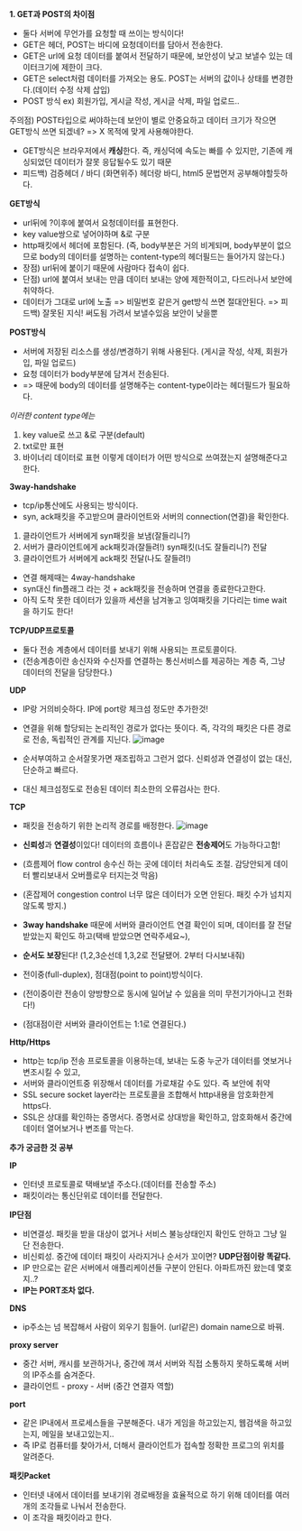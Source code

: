 **1. GET과 POST의 차이점**
   
- 둘다 서버에 무언가를 요청할 때 쓰이는 방식이다!
- GET은 헤더, POST는 바디에 요청데이터를 담아서 전송한다.
- GET은 url에 요청 데이터를 붙여서 전달하기 때문에, 보안성이 낮고 보낼수 있는 데이터크기에 제한이 크다.
- GET은 select처럼 데이터를 가져오는 용도. POST는 서버의 값이나 상태를 변경한다.(데이터 수정 삭제 삽입)
- POST 방식 ex) 회원가입, 게시글 작성, 게시글 삭제, 파일 업로드..

주의점) POST타입으로 써야하는데 보안이 별로 안중요하고 데이터 크기가 작으면 GET방식 쓰면 되겠네?
=> X 목적에 맞게 사용해야한다. 
- GET방식은 브라우저에서 **캐싱**한다. 즉, 캐싱덕에 속도는 빠를 수 있지만, 기존에 캐싱되었던 데이터가 잘못 응답될수도 있기 때문
- 피드백) 검증헤더 / 바디 (화면위주) 헤더랑 바디, html5 문법먼저 공부해야할듯하다.

**GET방식**
- url뒤에 ?이후에 붙여서 요청데이터를 표현한다.
- key value쌍으로 넣어야하며 &로 구분
- http패킷에서 헤더에 포함된다.
  (즉, body부분은 거의 비게되며, body부분이 없으므로 body의 데이터를 설명하는 content-type의 헤더필드는 들어가지 않는다.)
- 장점) url뒤에 붙이기 때문에 사람마다 접속이 쉽다.
- 단점) url에 붙여서 보내는 만큼 데이터 보내는 양에 제한적이고, 다드러나서 보안에 취약하다.
- 데이터가 그대로 url에 노출 => 비밀번호 같은거 get방식 쓰면 절대안된다. => 피드백) 잘못된 지식! 써도됨 가려서 보낼수있음 보안이 낮을뿐

**POST방식**
- 서버에 저장된 리소스를 생성/변경하기 위해 사용된다. (게시글 작성, 삭제, 회원가입, 파일 업로드)
- 요청 데이터가 body부분에 담겨서 전송된다.
- => 때문에 body의 데이터를 설명해주는 content-type이라는 헤더필드가 필요하다.
  
*이러한 content type에는*
1. key value로 쓰고 &로 구분(default)
2. txt로만 표현
3. 바이너리 데이터로 표현
이렇게 데이터가 어떤 방식으로 쓰여졌는지 설명해준다고 한다.

**3way-handshake**
- tcp/ip통산에도 사용되는 방식이다.
- syn, ack패킷을 주고받으며 클라이언트와 서버의 connection(연결)을 확인한다.
1. 클라이언트가 서버에게 syn패킷을 보냄(잘들리니?)
2. 서버가 클라이언트에게 ack패킷과(잘들려!) syn패킷(너도 잘들리니?) 전달
3. 클라이언트가 서버에게 ack패킷 전달(나도 잘들려!)

- 연결 해제때는 4way-handshake
- syn대신 fin플래그 라는 것 + ack패킷을 전송하며 연결을 종료한다고한다.
- 아직 도착 못한 데이터가 있을까 세션을 남겨놓고 잉여패킷을 기다리는 time wait을 하기도 한다!

**TCP/UDP프로토콜**
- 둘다 전송 계층에서 데이터를 보내기 위해 사용되는 프로토콜이다.
- (전송계층이란 송신자와 수신자를 연결하는 통신서비스를 제공하는 계층 즉, 그냥 데이터의 전달을 담당한다.)
  
**UDP**
- IP랑 거의비슷하다. IP에 port랑 체크섬 정도만 추가한것!
- 연결을 위해 할당되는 논리적인 경로가 없다는 뜻이다.
  즉, 각각의 패킷은 다른 경로로 전송, 독립적인 관계를 지닌다.
  ![image](https://github.com/ws1811/cs-study/assets/117894789/b06333ac-5702-49f1-80ca-9b83a182e0a7)
  
- 순서부여하고 순서잘못가면 재조립하고 그런거 없다. 신뢰성과 연결성이 없는 대신, 단순하고 빠르다. 
- 대신 체크섬정도로 전송된 데이터 최소한의 오류검사는 한다.
  
**TCP**
- 패킷을 전송하기 위한 논리적 경로를 배정한다.
![image](https://github.com/ws1811/cs-study/assets/117894789/a162f74e-405e-4cfc-b674-6daca03718d3)

- **신뢰성**과 **연결성**이있다! 데이터의 흐름이나 혼잡같은 **전송제어**도 가능하다고함!
- (흐름제어 flow control 송수신 하는 곳에 데이터 처리속도 조절. 감당안되게 데이터 빨리보내서 오버플로우 터지는것 막음)
- (혼잡제어 congestion control 너무 많은 데이터가 오면 안된다. 패킷 수가 넘치지 않도록 방지.)
- **3way handshake** 때문에 서버와 클라이언트 연결 확인이 되며, 데이터를 잘 전달받았는지 확인도 하고(택배 받았으면 연락주세요~),
- **순서도 보장**된다! (1,2,3순선데 1,3,2로 전달됐어. 2부터 다시보내줘)
- 전이중(full-duplex), 점대점(point to point)방식이다.
- (전이중이란 전송이 양방향으로 동시에 일어날 수 있음을 의미 무전기가아니고 전화다!)
- (점대점이란 서버와 클라이언트는 1:1로 연결된다.)

**Http/Https**
- http는 tcp/ip 전송 프로토콜을 이용하는데, 보내는 도중 누군가 데이터를 엿보거나 변조시킬 수 있고,
- 서버와 클라이언트중 위장해서 데이터를 가로채갈 수도 있다. 즉 보안에 취약
- SSL secure socket layer라는 프로토콜을 조합해서 http내용을 암호화한게 https다.
- SSL은 상대를 확인하는 증명서다. 증명서로 상대방을 확인하고, 암호화해서 중간에 데이터 열어보거나 변조를 막는다.



**추가 궁금한 것 공부**

**IP**
- 인터넷 프로토콜로 택배보낼 주소다.(데이터를 전송할 주소)
- 패킷이라는 통신단위로 데이터를 전달한다.
  
**IP단점**
- 비연결성. 패킷을 받을 대상이 없거나 서비스 불능상태인지 확인도 안하고 그냥 일단 전송한다.
- 비신뢰성. 중간에 데이터 패킷이 사라지거나 순서가 꼬이면? **UDP단점이랑 똑같다.**
- IP 만으로는 같은 서버에서 애플리케이션들 구분이 안된다. 아파트까진 왔는데 몇호지..?
- **IP는 PORT조차 없다.**

**DNS**
- ip주소는 넘 복잡해서 사람이 외우기 힘들어. (url같은) domain name으로 바꿔.

**proxy server**
- 중간 서버, 캐시를 보관하거나, 중간에 껴서 서버와 직접 소통하지 못하도록해 서버의 IP주소를 숨겨준다.
- 클라이언트 - proxy - 서버 (중간 연결자 역할)

**port**
- 같은 IP내에서 프로세스들을 구분해준다. 내가 게임을 하고있는지, 웹검색을 하고있는지, 메일을 보내고있는지..
- 즉 IP로 컴퓨터를 찾아가서, 더해서 클라이언트가 접속할 정확한 프로그의 위치를 알려준다.

**패킷Packet**
- 인터넷 내에서 데이터를 보내기위 경로배정을 효율적으로 하기 위해 데이터를 여러개의 조각들로 나눠서 전송한다.
- 이 조각을 패킷이라고 한다.

